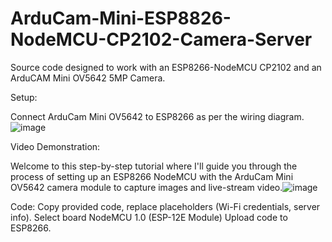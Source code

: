 # ArduCam-Mini-ESP8826-NodeMCU-CP2102-Camera-Server
Source code designed to work with an ESP8266-NodeMCU CP2102 and an ArduCAM Mini OV5642 5MP Camera.

Setup:

Connect ArduCam Mini OV5642 to ESP8266 as per the wiring diagram.
![image](https://github.com/ReX027/ArduCam-Mini-ESP8826-NodeMCU-CP2102-Camera-Server/assets/90253821/94ffb02d-46ee-43be-a0b2-40407d2ee348)

Video Demonstration: 

Welcome to this step-by-step tutorial where I'll guide you through the process of setting up an ESP8266 NodeMCU with the ArduCam Mini OV5642 camera module to capture images and live-stream video.![image](https://www.youtube.com/watch?v=O3iWLkQ1Gm8&t=111s&ab_channel=RexInnovationHub) 

Code:
Copy provided code, replace placeholders (Wi-Fi credentials, server info).
Select board NodeMCU 1.0 (ESP-12E Module)
Upload code to ESP8266.


